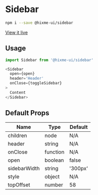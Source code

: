 # Sidebar

```bash
npm i --save @hixme-ui/sidebar
```
[View it live](https://hixme.github.io/hixme-ui/sidebar)

## Usage

```javascript
import Sidebar from '@hixme-ui/sidebar'

<Sidebar
  open={open}
  header='Header'
  onClose={toggleSidebar}
>
  Content
</Sidebar>
```

## Default Props

| Name          | Type      | Default  |
| ------------- | --------- | -------- |
| children      | node      | N/A      |
| header        | string    | N/A      |
| onClose       | function  | N/A      |
| open          | boolean   | false    |
| sidebarWidth  | string    | '300px'  |
| style         | object    | N/A      |
| topOffset     | number    | 58       |

